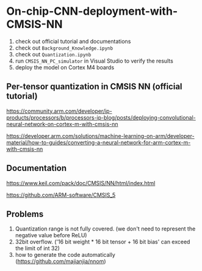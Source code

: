 # On-chip-CNN-deployment-with-CMSIS-NN

1. check out official tutorial and documentations
2. check out `Background_Knowledge.ipynb`
3. check out `Quantization.ipynb`
4. run `CMSIS_NN_PC_simulator` in Visual Studio to verify the results
5. deploy the model on Cortex M4 boards

## Per-tensor quantization in CMSIS NN (official tutorial)

https://community.arm.com/developer/ip-products/processors/b/processors-ip-blog/posts/deploying-convolutional-neural-network-on-cortex-m-with-cmsis-nn

https://developer.arm.com/solutions/machine-learning-on-arm/developer-material/how-to-guides/converting-a-neural-network-for-arm-cortex-m-with-cmsis-nn

## Documentation

https://www.keil.com/pack/doc/CMSIS/NN/html/index.html

https://github.com/ARM-software/CMSIS_5

## Problems

1. Quantization range is not fully covered. (we don't need to represent the negative value before ReLU)
2. 32bit overflow. ('16 bit weight * 16 bit tensor + 16 bit bias' can exceed the limit of int 32)
3. how to generate the code automatically (https://github.com/majianjia/nnom)

